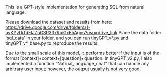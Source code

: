 This is a GPT-style implementation for generating SQL from natural language.

Please download the dataset and results from here: https://drive.google.com/drive/folders/1-ovKYyDiTdEIJZuGSR337RbiGxF5Agvs?usp=drive_link
Place the data folder 'sql_data' in your folder, and you can run tinyGPT_v*.py and tinyGPT_v*_base.py to reproduce the results.

Due to the small scale of this model, it performs better if the input is of the format [context]+context+[question]+question.
In tinyGPT_v2.py, I also implemented a function "Natrual_language_chat" that can handle any arbitrary user input; however, the output usually is not very good.
